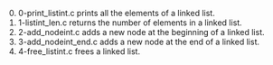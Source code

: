 0. 0-print_listint.c prints all the elements of a linked list.
1. 1-listint_len.c returns the number of elements in a linked list.
2. 2-add_nodeint.c adds a new node at the beginning of a linked list.
3. 3-add_nodeint_end.c adds a new node at the end of a linked list.
4. 4-free_listint.c frees a linked list.
